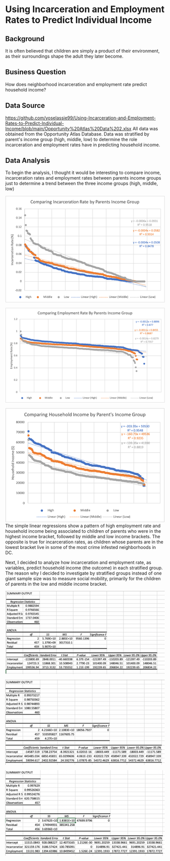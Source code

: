 # Using Incarceration and Employment Rates to Predict Individual Income

## Background
It is often believed that children are simply a product of their environment, as their surroundings shape the adult they later become.







## Business Question
How does neighborhood incarceration and employment rate predict household income?

## Data Source
https://github.com/yoselassie99/Using-Incarceration-and-Employment-Rates-to-Predict-Individual-Income/blob/main/Opportunity%20Atlas%20Data%202.xlsx
All data was obtained from the Opportunity Atlas Database. Data was stratified by parent's income group (high, middle, low) to determine the role incarceration and employment rates have in predicting household income.


## Data Analysis
To begin the analysis, I thought it would be interesting to compare income, incarceration rates and employment rates between parents income groups just to determine a trend between the three income groups (high, middle, low)

![alt text](https://github.com/yoselassie99/Using-Incarceration-and-Employment-Rates-to-Predict-Individual-Income/blob/main/IncarcerationLinearRegression.png)

![alt text](https://github.com/yoselassie99/Using-Incarceration-and-Employment-Rates-to-Predict-Individual-Income/blob/main/EmploymentLinearRegression.png)

![alt text](https://github.com/yoselassie99/Using-Incarceration-and-Employment-Rates-to-Predict-Individual-Income/blob/main/HouseholdLinearRegression.png)
The simple linear regressions show a pattern of high employment rate and household income being associated to children of parents who were in the highest income bracket, followed by middle and low income brackets. The opposite is true for incarceration rates, as children whose parents are in the lowest bracket live in some of the most crime infested neighborhoods in DC.

Next, I decided to analyze how incarceration and employment rate, as variables, predict household income (the outcome) in each stratified group. The reason why I decided to investigate by stratified groups instead of one giant sample size was to measure social mobility, primarily for the children of parents in the low and middle income bracket. 

![alt text](https://github.com/yoselassie99/Using-Incarceration-and-Employment-Rates-to-Predict-Individual-Income/blob/main/RegressionHighBracket.png)

![alt text](https://github.com/yoselassie99/Using-Incarceration-and-Employment-Rates-to-Predict-Individual-Income/blob/main/RegressionMiddleBracket.png)

![alt text](https://github.com/yoselassie99/Using-Incarceration-and-Employment-Rates-to-Predict-Individual-Income/blob/main/RegressionLowBracket.png)
